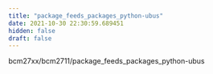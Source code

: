 ```yaml
---
title: "package_feeds_packages_python-ubus"
date: 2021-10-30 22:30:59.689451
hidden: false
draft: false
---
```


bcm27xx/bcm2711/package_feeds_packages_python-ubus

